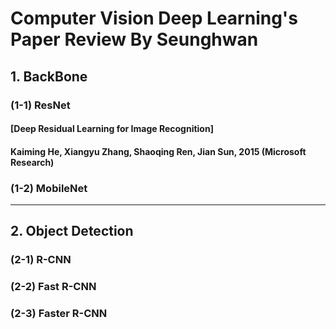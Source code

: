 Computer Vision Deep Learning's Paper Review By Seunghwan
=============

## 1. BackBone

### (1-1) ResNet
#### [Deep Residual Learning for Image Recognition]
#### Kaiming He, Xiangyu Zhang, Shaoqing Ren,  Jian Sun, 2015 (Microsoft Research)

### (1-2) MobileNet

---------------------------------------
## 2. Object Detection

### (2-1) R-CNN

### (2-2) Fast R-CNN

### (2-3) Faster R-CNN
